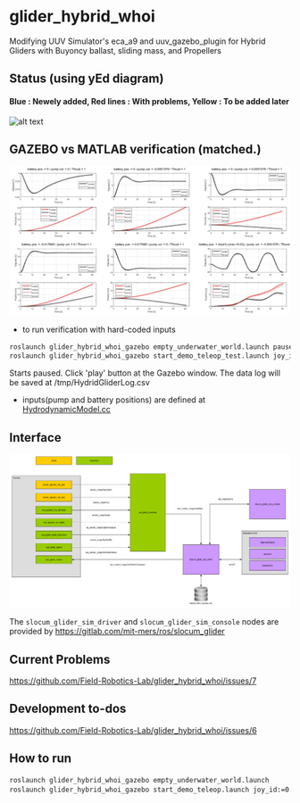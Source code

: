 # glider_hybrid_whoi
Modifying UUV Simulator's eca_a9 and uuv_gazebo_plugin for Hybrid Gliders with Buyoncy ballast, sliding mass, and Propellers

## Status (using yEd diagram)
#### Blue : Newely added,  Red lines : With problems,  Yellow : To be added later
![alt text](https://github.com/woensug-choi/glider_hybrid_whoi/blob/master/DevelopmentDiagram.png?raw=true)

## GAZEBO vs MATLAB verification (matched.)
![alt text](https://github.com/Field-Robotics-Lab/glider_hybrid_whoi/blob/master/CaseAll.PNG?raw=true)
- to run verification with hard-coded inputs
```bash
roslaunch glider_hybrid_whoi_gazebo empty_underwater_world.launch paused:=true
roslaunch glider_hybrid_whoi_gazebo start_demo_teleop_test.launch joy_id:=0
```
Starts paused. Click 'play' button at the Gazebo window. The data log will be saved at /tmp/HydridGliderLog.csv
- inputs(pump and battery positions) are defined at [HydrodynamicModel.cc](https://github.com/Field-Robotics-Lab/glider_hybrid_whoi/blob/1ec945d94cb247c326ee1a9fbc3f55c1383ca161/hybrid_glider_gazebo_plugins/hybrid_glider_gazebo_plugins/src/HydrodynamicModel.cc#L436)

## Interface
![alt text](https://github.com/Field-Robotics-Lab/glider_hybrid_whoi/blob/master/uw_glider_interface.png?raw=true)

The `slocum_glider_sim_driver` and `slocum_glider_sim_console` nodes are
provided by https://gitlab.com/mit-mers/ros/slocum_glider

## Current Problems
https://github.com/Field-Robotics-Lab/glider_hybrid_whoi/issues/7

## Development to-dos
https://github.com/Field-Robotics-Lab/glider_hybrid_whoi/issues/6

## How to run
```bash
roslaunch glider_hybrid_whoi_gazebo empty_underwater_world.launch
roslaunch glider_hybrid_whoi_gazebo start_demo_teleop.launch joy_id:=0
```
